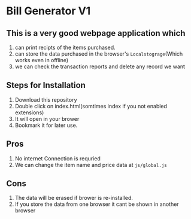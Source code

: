 # Bill Generator V1

## This is a very good webpage application which
1. can print recipts of the items purchased.
2. can store the data purchased in the browser's `Localstograge`(Which works even in offline)
3. we can check the transaction reports and delete any record we want

## Steps for Installation
1. Download this repository
2. Double click on index.html(somtimes index if you not enabled extensions)
3. It will open in your brower
4. Bookmark it for later use.

## Pros
1. No internet Connection is requried
2. We can change the item name and price data at `js/global.js` 

## Cons
1. The data will be erased if brower is re-installed.
2. If you store the data from one browser it cant be shown in another browser
